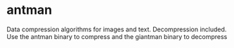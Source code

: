 # antman
Data compression algorithms for images and text. Decompression included.
Use the antman binary to compress and the giantman binary to decompress
